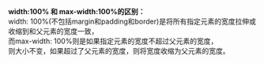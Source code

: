 **width:100% 和 max-width:100%的区别：**  
width: 100%(不包括margin和padding和border)是将所有指定元素的宽度拉伸或收缩到和父元素的宽度一致，  
而max-width: 100%则是如果指定元素的宽度不超过父元素的宽度，  
则大小不变，如果超过了父元素的宽度，则将宽度收缩为父元素的宽度。
